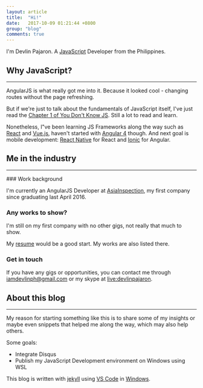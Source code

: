 ```yaml
---
layout: article
title:  "Hi!"
date:   2017-10-09 01:21:44 +0800
group: "blog"
comments: true
---
```

I'm Devlin Pajaron. A [JavaScript](https://www.javascript.com/) Developer from the Philippines.

## Why JavaScript?
<hr class='divider--fade' />

AngularJS is what really got me into it. Because it looked cool - changing routes without the page refreshing.

But if we're just to talk about the fundamentals of JavaScript itself, I've just read the [Chapter 1 of You Don't Know JS](https://github.com/getify/You-Dont-Know-JS/). Still a lot to read and learn.

Nonetheless, I"ve been learning JS Frameworks along the way such as [React](https://reactjs.org/) and [Vue.js](https://vuejs.org/), haven't started with [Angular 4](https://angular.io/) though. And next goal is mobile development: [React Native](https://facebook.github.io/react-native/) for React and [Ionic](https://ionicframework.com/) for Angular.

## Me in the industry
<hr class='divider--fade' />
### Work background

I'm currently an AngularJS Developer at [AsiaInspection](http://www.asiainspection.com/), my first company since graduating last April 2016.

### Any works to show?

I'm still on my first company with no other gigs, not really that much to show.

My [resume](https://resume.iamdevlinph.me/) would be a good start. My works are also listed there.

### Get in touch

If you have any gigs or opportunities, you can contact me through [iamdevlinph@gmail.com](mailto:iamdevlinph@gmail.com) or my skype at [live:devlinpajaron](skype:live:devlinpajaron?chat).

## About this blog
<hr class='divider--fade' />

My reason for starting something like this is to share some of my insights or maybe even snippets that helped me along the way, which may also help others.

Some goals:
* Integrate Disqus
* Publish my JavaScript Development environment on Windows using WSL

This blog is written with [jekyll](http://jekyllrb.com/) using [VS Code](https://code.visualstudio.com/) in [Windows](https://www.microsoft.com/en-us/windows/).
